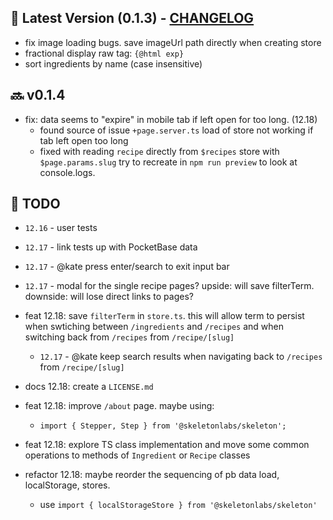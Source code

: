 ## :rocket: Latest Version (0.1.3) - [CHANGELOG](CHANGELOG.md)

- fix image loading bugs. save imageUrl path directly when creating store
- fractional display raw tag: `{@html exp}`
- sort ingredients by name (case insensitive)

## :soon: v0.1.4

- fix: data seems to "expire" in mobile tab if left open for too long. (12.18)
  - found source of issue `+page.server.ts` load of store not working if tab left open too long
  - fixed with reading `recipe` directly from `$recipes` store with `$page.params.slug`
try to recreate in `npm run preview` to look at console.logs. 

## :construction: TODO

- `12.16` - user tests
- `12.17` - link tests up with PocketBase data
- `12.17` - @kate press enter/search to exit input bar
- `12.17` - modal for the single recipe pages? upside: will save filterTerm. downside: will lose direct links to pages?

- feat 12.18: save `filterTerm` in `store.ts`. this will allow term to persist when swtiching between `/ingredients` and `/recipes` and when switching back from `/recipes` from `/recipe/[slug]`
  -  `12.17` - @kate keep search results when navigating back to `/recipes` from `/recipe/[slug]`
- docs 12.18: create a `LICENSE.md`
- feat 12.18: improve `/about` page. maybe using:
  - `import { Stepper, Step } from '@skeletonlabs/skeleton';`
- feat 12.18: explore TS class implementation and move some common operations to methods of `Ingredient` or `Recipe` classes
- refactor 12.18: maybe reorder the sequencing of pb data load, localStorage, stores.
  - use `import { localStorageStore } from '@skeletonlabs/skeleton'`
